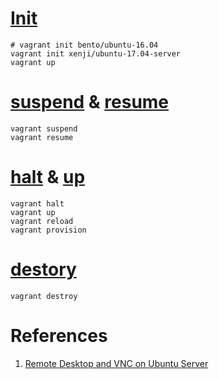 # [Init](https://www.vagrantup.com/docs/cli/init.html)
```
# vagrant init bento/ubuntu-16.04
vagrant init xenji/ubuntu-17.04-server
vagrant up
```

# [suspend](https://www.vagrantup.com/docs/cli/suspend.html) & [resume](https://www.vagrantup.com/docs/cli/resume.html)
```
vagrant suspend
vagrant resume
```

# [halt](https://www.vagrantup.com/docs/cli/halt.html) & [up](https://www.vagrantup.com/docs/cli/up.html)
```
vagrant halt
vagrant up
vagrant reload
vagrant provision
```

# [destory](https://www.vagrantup.com/docs/cli/destroy.html)
```
vagrant destroy
```

# References
1. [Remote Desktop and VNC on Ubuntu Server](https://peteris.rocks/blog/remote-desktop-and-vnc-on-ubuntu-server/)
